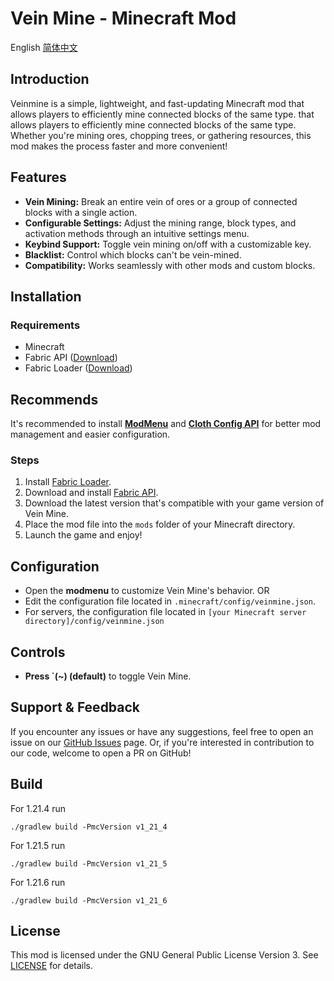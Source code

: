 

# Vein Mine - Minecraft Mod
English [简体中文](readme_zhcn.md)

## Introduction
Veinmine is a simple, lightweight, and fast-updating Minecraft mod that allows players to efficiently mine connected blocks of the same type. that allows players to efficiently mine connected blocks of the same type. Whether you're mining ores, chopping trees, or gathering resources, this mod makes the process faster and more convenient!

## Features
- **Vein Mining:** Break an entire vein of ores or a group of connected blocks with a single action.
- **Configurable Settings:** Adjust the mining range, block types, and activation methods through an intuitive settings menu.
- **Keybind Support:** Toggle vein mining on/off with a customizable key.
- **Blacklist:** Control which blocks can't be vein-mined.
- **Compatibility:** Works seamlessly with other mods and custom blocks.

## Installation
### Requirements
- Minecraft
- Fabric API ([Download](https://modrinth.com/mod/fabric-api))
- Fabric Loader ([Download](https://fabricmc.net/use/))

## Recommends
It's recommended to install [**ModMenu**](https://modrinth.com/mod/modmenu) and [**Cloth Config API**](https://www.curseforge.com/minecraft/mc-mods/cloth-config) for better mod management and easier configuration.

### Steps
1. Install [Fabric Loader](https://fabricmc.net/use/).
2. Download and install [Fabric API](https://modrinth.com/mod/fabric-api).
3. Download the latest version that's compatible with your game version of Vein Mine.
4. Place the mod file into the `mods` folder of your Minecraft directory.
5. Launch the game and enjoy!

## Configuration
- Open the **modmenu** to customize Vein Mine's behavior. OR
- Edit the configuration file located in `.minecraft/config/veinmine.json`.
- For servers, the configuration file located in `[your Minecraft server directory]/config/veinmine.json`
## Controls
- **Press `(~) (default)** to toggle Vein Mine.

## Support & Feedback
If you encounter any issues or have any suggestions, feel free to open an issue on our [GitHub Issues](https://github.com/diaoyugan/Veinmine/issues) page.
Or, if you're interested in contribution to our code, welcome to open a PR on GitHub!

## Build
For 1.21.4 run

`./gradlew build -PmcVersion v1_21_4`

For 1.21.5 run

`./gradlew build -PmcVersion v1_21_5`

For 1.21.6 run

`./gradlew build -PmcVersion v1_21_6`

## License
This mod is licensed under the GNU General Public License Version 3. See [LICENSE](LICENSE) for details.
